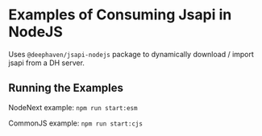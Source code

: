 # Examples of Consuming Jsapi in NodeJS

Uses `@deephaven/jsapi-nodejs` package to dynamically download / import jsapi from a DH server.

## Running the Examples

NodeNext example:
`npm run start:esm`

CommonJS example:
`npm run start:cjs`
